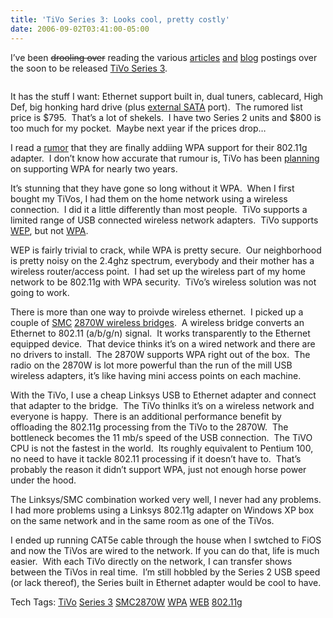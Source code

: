 ```yaml
---
title: 'TiVo Series 3: Looks cool, pretty costly'
date: 2006-09-02T03:41:00-05:00
---
```

I&#8217;ve been <strike>drooling over</strike> reading the various [articles](http://www.pvrwire.com/2006/08/31/tivo-series-3-unboxed/) [and](http://www.engadget.com/2006/08/28/tivo-series-3-coming-september-17th-for-799/) [blog](http://www.zatznotfunny.com/2006-01/tivos-series-3-lives/) postings over the soon to be released [TiVo Series 3](http://www.tivo.com/series3hdDvr.asp).

[<img alt="" src="https://i0.wp.com/photos1.blogger.com/blogger/7711/622/320/tivohdfront.jpg?w=680" border="0"  />](https://i0.wp.com/photos1.blogger.com/blogger/7711/622/1600/tivohdfront.jpg) 

It has the stuff I want: Ethernet support built in, dual tuners, cablecard, High Def, big honking hard drive (plus [external SATA](http://en.wikipedia.org/wiki/Serial_ATA#External_SATA) port).  The rumored list price is $795.  That&#8217;s a lot of shekels.  I have two Series 2 units and $800 is too much for my pocket.  Maybe next year if the prices drop&#8230;

I read a [rumor](http://www.zatznotfunny.com/2006-08/tivo-finally-getting-wpa-support/) that they are finally addiing WPA support for their 802.11g adapter.  I don&#8217;t know how accurate that rumour is, TiVo has been [planning](http://customersupport.tivo.com/knowbase/root/public/tv140304.htm?) on supporting WPA for nearly two years.

It&#8217;s stunning that they have gone so long without it WPA.  When I first bought my TiVos, I had them on the home network using a wireless connection.  I did it a little differently than most people.  TiVo supports a limited range of USB connected wireless network adapters.  TiVo supports [WEP](http://en.wikipedia.org/wiki/Wired_Equivalent_Privacy), but not [WPA](http://en.wikipedia.org/wiki/Wi-Fi_Protected_Access).

WEP is fairly trivial to crack, while WPA is pretty secure.  Our neighborhood is pretty noisy on the 2.4ghz spectrum, everybody and their mother has a wireless router/access point.  I had set up the wireless part of my home network to be 802.11g with WPA security.  TiVo&#8217;s wireless solution was not going to work.

There is more than one way to proivde wireless ethernet.  I picked up a couple of [SMC](http://www.smc.com/) [2870W wireless bridges](http://www.tomsnetworking.com/2003/12/20/smc_smc2870w/).  A wireless bridge converts an Ethernet to 802.11 (a/b/g/n) signal.  It works transparently to the Ethernet equipped device.  That device thinks it&#8217;s on a wired network and there are no drivers to install.  The 2870W supports WPA right out of the box.  The radio on the 2870W is lot more powerful than the run of the mill USB wireless adapters, it&#8217;s like having mini access points on each machine.

With the TiVo, I use a cheap Linksys USB to Ethernet adapter and connect that adapter to the bridge.  The TiVo thinlks it&#8217;s on a wireless network and everyone is happy.  There is an additional performance benefit by offloading the 802.11g processing from the TiVo to the 2870W.  The bottleneck becomes the 11 mb/s speed of the USB connection.  The TiVO CPU is not the fastest in the world.  Its roughly equivalent to Pentium 100, no need to have it tackle 802.11 processing if it doesn&#8217;t have to.  That&#8217;s probably the reason it didn&#8217;t support WPA, just not enough horse power under the hood.

The Linksys/SMC combination worked very well, I never had any problems.  I had more problems using a Linksys 802.11g adapter on Windows XP box on the same network and in the same room as one of the TiVos.

I ended up running CAT5e cable through the house when I swtched to FiOS and now the TiVos are wired to the network. If you can do that, life is much easier.  With each TiVo directly on the network, I can transfer shows between the TiVos in real time.  I&#8217;m still hobbled by the Series 2 USB speed (or lack thereof), the Series built in Ethernet adapter would be cool to have.

<div>
  Tech Tags: <a href="http://technorati.com/tag/TiVo" rel="tag">TiVo</a> <a href="http://technorati.com/tag/Series+3" rel="tag">Series 3</a> <a href="http://technorati.com/tag/SMC2870W" rel="tag">SMC2870W</a> <a href="http://technorati.com/tag/WPA" rel="tag">WPA</a> <a href="http://technorati.com/tag/WEB" rel="tag">WEB</a> <a href="http://technorati.com/tag/802.11g" rel="tag">802.11g</a>
</div>
